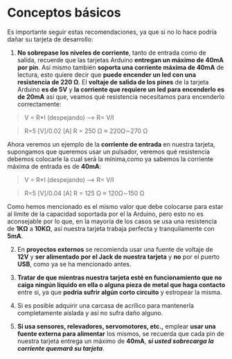 # Conceptos básicos

Es importante seguir estas recomendaciones, ya que si no lo hace podría dañar su tarjeta de desarrollo:

1. **No sobrepase los niveles de corriente**, tanto de entrada como de salida, recuerde que las tarjetas Arduino **entregan un máximo de 40mA por pin**. Así mismo también **soporta una corriente máxima de 40mA** de lectura, esto quiere decir que **puede encender un led con una resistencia de 220 Ω**.  El **voltaje de salida de los pines** de la tarjeta Arduino **es de 5V** y **la corriente que requiere un led para encenderlo es de 20mA** así que, veamos qué resistencia necesitamos para encenderlo correctamente:

>V = R*I       (despejando) -->     R= V/I	  

>R=5 [V]/0.02 [A]
>R = 250 Ω ≈ 220Ω∼270 Ω

Ahora veremos un ejemplo de la **corriente de entrada** en nuestra tarjeta, supongamos que queremos usar un pulsador, veremos qué resistencia debemos colocarle la cual será la mínima,como ya sabemos la corriente máxima de entrada es de **40mA**:

>V = R*I       (despejando) -->     R= V/I	

>R=5 [V]/0.04 [A]
>R = 125 Ω ≈ 120Ω∼150 Ω

Como hemos mencionado es el mismo valor que debe colocarse para estar al límite de la capacidad soportada por el la Arduino, pero esto no es aconsejable por lo que, en la mayoría de los casos se usa una resistencia de **1KΩ** a **10KΩ**, así nuestra tarjeta trabaja perfecta y tranquilamente con **5mA**.

2. En **proyectos externos** se recomienda usar una fuente de voltaje de **12V** y **ser alimentado por el Jack de nuestra tarjeta** y **no** por el puerto **USB**, como ya se ha mencionado antes.

3. **Tratar de que mientras nuestra tarjeta esté en funcionamiento que no caiga ningún líquido en ella o alguna pieza de metal que haga contacto** entre si, ya que **podría sufrir algún corto circuito** y estropear la misma.

4. Si es posible adquirir una carcasa de acrílico para mantenerla completamente aislada y así no sufra daño alguno.

5. **Si usa sensores, relevadores, servomotores, etc.,** emplear **usar una fuente externa para alimentar** los mismos, se recuerda que cada pin de nuestra tarjeta entrega un máximo de **40mA**, ___si usted sobrecarga la corriente quemará su tarjeta___.


<!--stackedit_data:
eyJoaXN0b3J5IjpbLTE1OTk5OTg3MDksLTM3OTkxNDY2NV19
-->